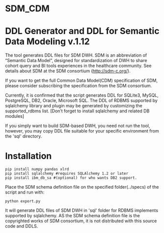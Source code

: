 # SDM_CDM
DDL Generator and DDL for Semantic Data Modeling v.1.12
=================

The tool generates DDL files for SDM DWH. SDM is an abbreviation of “Semantic Data Model”, designed for standardization of DWH to share cohort query and BI tools experiences in the healthcare community. See details about SDM at the SDM consortium (http://sdm-c.org/).

If you want to get the full Common Data Model(CDM) specification of SDM, please consider subscribing the specification from the SDM consortium.

Currently, it is confirmed that the script generates DDL for SQLite3, MySQL, PostgreSQL, DB2, Oracle, Microsoft SQL. The DDL of RDBMS supported by sqlalchemy library and plugin may be generated by customizing the supported_rdbms list. [Don’t forget to install sqlalchemy and related DB modules]

If you simply want to build SDM-based DWH, you need not run the tool, however, you may copy DDL file suitable for your specific environment from the 'sql' directory.

Installation
==================
```
pip install numpy pandas xlrd
pip install sqlalchemy #requires SQLAlchemy 1.2 or later	
pip install ibm_db_sa #(optional) for who wants DB2 support.
```

Place the SDM schema definition file on the specified folder(../specs) of the script and run with:
```
python export.py
```
It will generate DDL files of SDM DWH in 'sql' folder for RDBMS implements supported by sqlalchemy.
AS the SDM schema definition file is the copyrighted works of SDM consortium, it is not distributed with this source code and DDLS.
